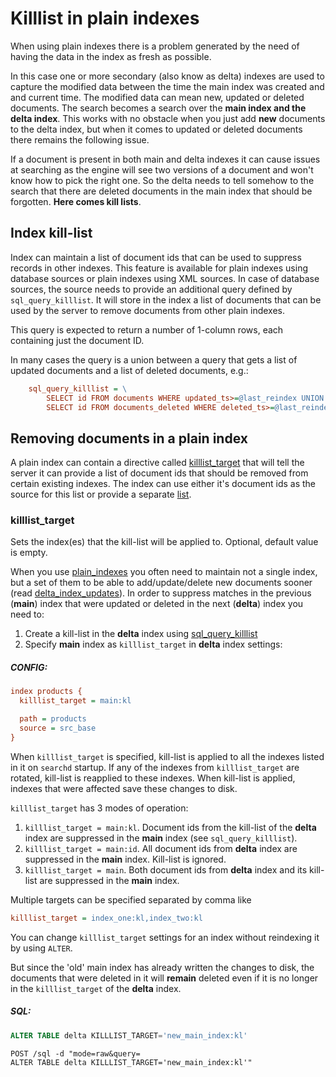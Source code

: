 # Killlist in plain indexes

When using plain indexes there is a problem generated by the need of having the data in the index as fresh as possible.

In this case one or more secondary (also know as delta) indexes are used to capture the modified data between the time the main index was created and and current time. The modified data can mean new, updated or deleted documents. The search becomes a search over the **main index and the delta index**. This works with no obstacle when you just add **new** documents to the delta index, but when it comes to updated or deleted documents there remains the following issue.

If a document is present in both main and delta indexes it can cause issues at searching as the engine will see two versions of a document and won't know how to pick the right one. So the delta needs to tell somehow to the search that there are deleted documents in the main index that should be forgotten. **Here comes kill lists**.

## Index kill-list
Index can maintain a list of document ids that can be used to suppress records in other indexes. This feature is available for plain indexes using database sources or plain indexes using XML sources. In case of database sources, the source needs to provide an additional query defined by `sql_query_killlist`. It will store in the index a list of documents that can be used by the server to remove documents from other plain indexes.

This query is expected to return a number of 1-column rows, each containing just the document ID.
 
In many cases the query is a union between a query that gets a list of updated documents and a list of deleted documents, e.g.:

```ini
    sql_query_killlist = \
        SELECT id FROM documents WHERE updated_ts>=@last_reindex UNION \
        SELECT id FROM documents_deleted WHERE deleted_ts>=@last_reindex
```

## Removing documents in a plain index
A plain index can contain a directive called [killlist_target](../../Creating_an_index/Local_indexes/Plain_and_real-time_index_settings.md#killlist_target) that will tell the server it can provide a list of document ids that should be removed from certain existing indexes. The index can use either it's document ids as the source for this list or provide a separate [list](../../Adding_data_from_external_storages/Adding_data_from_indexes/Killlist_in_plain_indexes.md#Index-kill-list).

### killlist_target

<!-- example killlist_target 1 -->
Sets the index(es) that the kill-list will be applied to. Optional, default value is empty.

When you use [plain_indexes](../../Creating_an_index/Local_indexes/Plain_index.md) you often need to maintain not a single index, but a set of them to be able to add/update/delete new documents sooner (read [delta_index_updates](../../Adding_data_from_external_storages/Main_delta.md)). In order to suppress matches in the previous (**main**) index that were updated or deleted in the next (**delta**) index you need to:

1.  Create a kill-list in the **delta** index using [sql_query_killlist](../../Adding_data_from_external_storages/Adding_data_from_indexes/Killlist_in_plain_indexes.md#Index-kill-list)
2.  Specify **main** index as `killlist_target` in **delta** index settings:


<!-- intro -->
##### CONFIG:

<!-- request CONFIG -->

```ini
index products {
  killlist_target = main:kl

  path = products
  source = src_base
}
```
<!-- end -->

When `killlist_target` is specified, kill-list is applied to all the indexes listed in it on `searchd` startup. If any of the indexes from `killlist_target` are rotated, kill-list is reapplied to these indexes. When kill-list is applied, indexes that were affected save these changes to disk.

`killlist_target` has 3 modes of operation:

1.  `killlist_target = main:kl`. Document ids from the kill-list of the **delta** index are suppressed in the **main** index (see `sql_query_killlist`).
2.  `killlist_target = main:id`. All document ids from **delta** index are suppressed in the **main** index. Kill-list is ignored.
3.  `killlist_target = main`. Both document ids from **delta** index and its kill-list are suppressed in the **main** index.

Multiple targets can be specified separated by comma like

```ini
killlist_target = index_one:kl,index_two:kl
```

<!-- example killlist_target 2 -->
You can change `killlist_target` settings for an index without reindexing it by using `ALTER`.

But since the 'old' main index has already written the changes to disk, the documents that were deleted in it will **remain** deleted even if it is no longer in the `killlist_target` of the **delta** index.


<!-- intro -->
##### SQL:

<!-- request SQL -->

```sql
ALTER TABLE delta KILLLIST_TARGET='new_main_index:kl'
```

<!-- request HTTP -->

```http
POST /sql -d "mode=raw&query=
ALTER TABLE delta KILLLIST_TARGET='new_main_index:kl'"
```
<!-- end -->